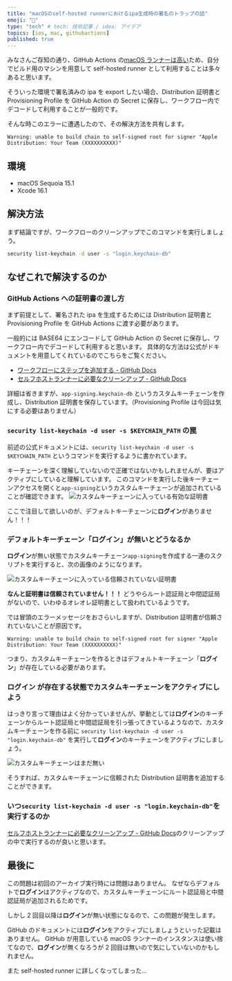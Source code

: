 ```yaml
---
title: "macOSのself-hosted runnerにおけるipa生成時の署名のトラップの話"
emoji: "🔑"
type: "tech" # tech: 技術記事 / idea: アイデア
topics: [ios, mac, githubactions]
published: true
---
```


みなさんご存知の通り、GitHub Actions の[macOS ランナーは高い](https://docs.github.com/ja/billing/managing-billing-for-your-products/managing-billing-for-github-actions/about-billing-for-github-actions#minute-multipliers)ため、自分でビルド用のマシンを用意して self-hosted runner として利用することは多々あると思います。

そういった環境で署名済みの ipa を export したい場合、Distribution 証明書と Provisioning Profile を GitHub Action の Secret に保存し、ワークフロー内でデコードして利用することが一般的です。

そんな時このエラーに遭遇したので、その解決方法を共有します。

```log
Warning: unable to build chain to self-signed root for signer "Apple Distribution: Your Team (XXXXXXXXXX)"
```

## 環境

- macOS Sequoia 15.1
- Xcode 16.1

## 解決方法

まず結論ですが、ワークフローのクリーンアップでこのコマンドを実行しましょう。

```sh
security list-keychain -d user -s "login.keychain-db"
```

## なぜこれで解決するのか

### GitHub Actions への証明書の渡し方

まず前提として、署名された ipa を生成するためには Distribution 証明書と Provisioning Profile を GitHub Actions に渡す必要があります。

一般的には BASE64 にエンコードして GitHub Action の Secret に保存し、ワークフロー内でデコードして利用すると思います。
具体的な方法は公式がドキュメントを用意してくれているのでこちらをご覧ください。

- [ワークフローにステップを追加する \- GitHub Docs](https://docs.github.com/ja/actions/use-cases-and-examples/deploying/installing-an-apple-certificate-on-macos-runners-for-xcode-development#add-a-step-to-your-workflow)
- [セルフホストランナーに必要なクリーンアップ \- GitHub Docs](https://docs.github.com/ja/actions/use-cases-and-examples/deploying/installing-an-apple-certificate-on-macos-runners-for-xcode-development#required-clean-up-on-self-hosted-runners)

詳細は省きますが、`app-signing.keychain-db` というカスタムキーチェーンを作成し、Distribution 証明書を保存しています。（Provisioning Profile は今回は気にする必要はありません）

### `security list-keychain -d user -s $KEYCHAIN_PATH` の罠

前述の公式ドキュメントには、`security list-keychain -d user -s $KEYCHAIN_PATH` というコマンドを実行するように書かれています。

キーチェーンを深く理解していないので正確ではないかもしれませんが、要はアクティブにしていると理解しています。
このコマンドを実行した後キーチェーンアクセスを開くと`app-signing`というカスタムキーチェーンが追加されていることが確認できます。
![カスタムキーチェーンに入っている有効な証明書](https://storage.googleapis.com/zenn-user-upload/9a08aec35cd7-20241123.png)

ここで注目して欲しいのが、デフォルトキーチェーンに**ログイン**がありません！！！

### デフォルトキーチェーン「**ログイン**」が無いとどうなるか

**ログイン**が無い状態でカスタムキーチェーン`app-signing`を作成する一連のスクリプトを実行すると、次の画像のようになります。

![カスタムキーチェーンに入っている信頼されていない証明書](https://storage.googleapis.com/zenn-user-upload/379e630631ce-20241123.png)

**なんと証明書は信頼されていません！！！**
どうやらルート認証局と中間認証局がないので、いわゆるオレオレ証明書として扱われているようです。

では冒頭のエラーメッセージをおさらいしますが、Distribution 証明書が信頼されていないことが原因です。

```log
Warning: unable to build chain to self-signed root for signer "Apple Distribution: Your Team (XXXXXXXXXX)"
```

つまり、カスタムキーチェーンを作るときはデフォルトキーチェーン「**ログイン**」が存在している必要があります。

### **ログイン** が存在する状態でカスタムキーチェーンをアクティブにしよう

はっきり言って理由はよく分かっていませんが、挙動としては**ログイン**のキーチェーンからルート認証局と中間認証局を引っ張ってきているようなので、カスタムキーチェーンを作る前に `security list-keychain -d user -s "login.keychain-db"` を実行して**ログイン**のキーチェーンをアクティブにしましょう。

![カスタムキーチェーンはまだ無い](https://storage.googleapis.com/zenn-user-upload/a02dcfa5efeb-20241123.png)

そうすれば、カスタムキーチェーンに信頼された Distribution 証明書を追加することができます。

### いつ`security list-keychain -d user -s "login.keychain-db"`を実行するのか

[セルフホストランナーに必要なクリーンアップ \- GitHub Docs](https://docs.github.com/ja/actions/use-cases-and-examples/deploying/installing-an-apple-certificate-on-macos-runners-for-xcode-development#required-clean-up-on-self-hosted-runners)のクリーンアップの中で実行するのが良いと思います。

## 最後に

この問題は初回のアーカイブ実行時には問題はありません。
なぜならデフォルトで**ログイン**はアクティブなので、カスタムキーチェーンにルート認証局と中間認証局が追加されるためです。

しかし 2 回目以降は**ログイン**が無い状態になるので、この問題が発生します。

GitHub のドキュメントには**ログイン**をアクティブにしましょうといった記載はありません。
GitHub が用意している macOS ランナーのインスタンスは使い捨てなので、**ログイン**が無くなろうが 2 回目は無いので気にしていないのかもしれません。

また self-hosted runner に詳しくなってしまった...
